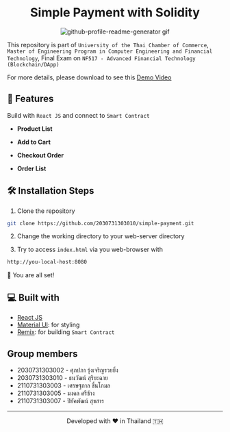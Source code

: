 <h1 align="center">
  Simple Payment with Solidity
</h1>

<p align="center"><img src="./src/images/github-profile-readme-generator.gif" alt="github-profile-readme-generator gif" /></p>

This repository is part of `University of the Thai Chamber of Commerce`, `Master of Engineering Program in Computer Engineering and Financial Technology`, Final Exam on `NF517 - Advanced Financial Technology (Blockchain/DApp)`

For more details, please download to see this [Demo Video](https://github.com/2030731303010/simple-payment/blob/d4dd2f967f2701bef0dd6dcbed1b455cbaf9a03f/docs/video-recording.mp4)

## 🧐 Features

Build with `React JS` and connect to `Smart Contract` 

- **Product List**

- **Add to Cart**

- **Checkout Order**

- **Order List**

## 🛠️ Installation Steps

1. Clone the repository

```bash
git clone https://github.com/2030731303010/simple-payment.git
```

2. Change the working directory to your web-server directory

3. Try to access `index.html` via you web-browser with

```bash
http://you-local-host:8080
```

🌟 You are all set!

## 💻 Built with
- [React JS](https://reactjs.org/)
- [Material UI](https://material-ui.com/): for styling
- [Remix](https://remix.ethereum.org/): for building `Smart Contract`


##  Group members

- 2030731303002 - ศุภปภา รุ่งเจริญรวยยิ่ง
- 2030731303010 - ธนวัฒน์ สุริยะฉาย
- 2110731303003 - เศรษฐกาล ชื่นโกมล
- 2110731303005 - มงคล ศรีช้าง
- 2110731303007 - ปิยัคพัฒน์ สุขสาร

<hr>
<p align="center">
Developed with ❤️ in Thailand 🇹🇭 
</p>